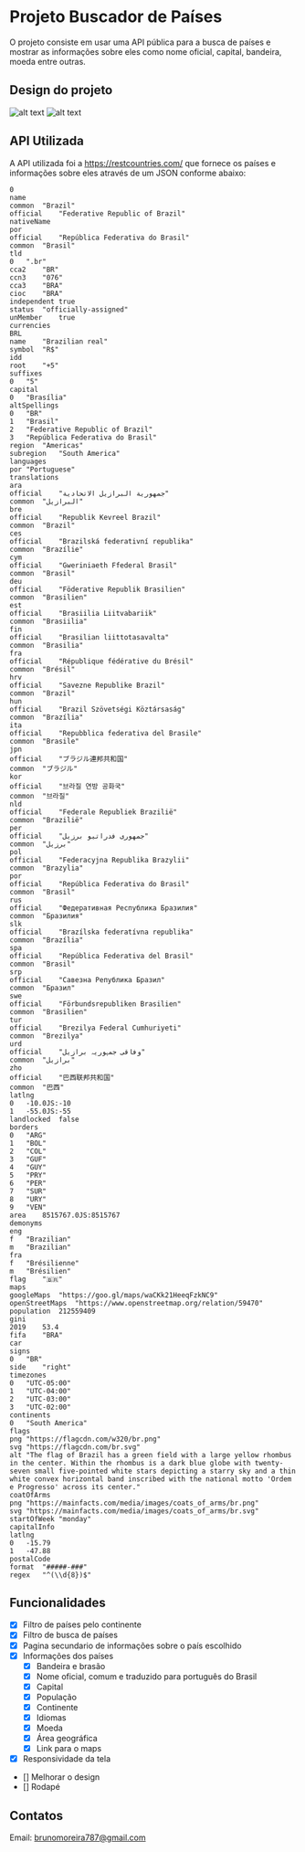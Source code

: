 # Projeto Buscador de Países

O projeto consiste em usar uma API pública para a busca de países e mostrar as informações sobre eles como nome oficial, capital, bandeira, moeda entre outras.

## Design do projeto

![alt text](image.png)
![alt text](image-1.png)

## API Utilizada

A API utilizada foi a https://restcountries.com/ que fornece os países e informações sobre eles através de um JSON conforme abaixo:

``` 
0	
name	
common	"Brazil"
official	"Federative Republic of Brazil"
nativeName	
por	
official	"República Federativa do Brasil"
common	"Brasil"
tld	
0	".br"
cca2	"BR"
ccn3	"076"
cca3	"BRA"
cioc	"BRA"
independent	true
status	"officially-assigned"
unMember	true
currencies	
BRL	
name	"Brazilian real"
symbol	"R$"
idd	
root	"+5"
suffixes	
0	"5"
capital	
0	"Brasília"
altSpellings	
0	"BR"
1	"Brasil"
2	"Federative Republic of Brazil"
3	"República Federativa do Brasil"
region	"Americas"
subregion	"South America"
languages	
por	"Portuguese"
translations	
ara	
official	"جمهورية البرازيل الاتحادية"
common	"البرازيل"
bre	
official	"Republik Kevreel Brazil"
common	"Brazil"
ces	
official	"Brazilská federativní republika"
common	"Brazílie"
cym	
official	"Gweriniaeth Ffederal Brasil"
common	"Brasil"
deu	
official	"Föderative Republik Brasilien"
common	"Brasilien"
est	
official	"Brasiilia Liitvabariik"
common	"Brasiilia"
fin	
official	"Brasilian liittotasavalta"
common	"Brasilia"
fra	
official	"République fédérative du Brésil"
common	"Brésil"
hrv	
official	"Savezne Republike Brazil"
common	"Brazil"
hun	
official	"Brazil Szövetségi Köztársaság"
common	"Brazília"
ita	
official	"Repubblica federativa del Brasile"
common	"Brasile"
jpn	
official	"ブラジル連邦共和国"
common	"ブラジル"
kor	
official	"브라질 연방 공화국"
common	"브라질"
nld	
official	"Federale Republiek Brazilië"
common	"Brazilië"
per	
official	"جمهوری فدراتیو برزیل"
common	"برزیل"
pol	
official	"Federacyjna Republika Brazylii"
common	"Brazylia"
por	
official	"República Federativa do Brasil"
common	"Brasil"
rus	
official	"Федеративная Республика Бразилия"
common	"Бразилия"
slk	
official	"Brazílska federatívna republika"
common	"Brazília"
spa	
official	"República Federativa del Brasil"
common	"Brasil"
srp	
official	"Савезна Република Бразил"
common	"Бразил"
swe	
official	"Förbundsrepubliken Brasilien"
common	"Brasilien"
tur	
official	"Brezilya Federal Cumhuriyeti"
common	"Brezilya"
urd	
official	"وفاقی جمہوریہ برازیل"
common	"برازیل"
zho	
official	"巴西联邦共和国"
common	"巴西"
latlng	
0	-10.0JS:-10
1	-55.0JS:-55
landlocked	false
borders	
0	"ARG"
1	"BOL"
2	"COL"
3	"GUF"
4	"GUY"
5	"PRY"
6	"PER"
7	"SUR"
8	"URY"
9	"VEN"
area	8515767.0JS:8515767
demonyms	
eng	
f	"Brazilian"
m	"Brazilian"
fra	
f	"Brésilienne"
m	"Brésilien"
flag	"🇧🇷"
maps	
googleMaps	"https://goo.gl/maps/waCKk21HeeqFzkNC9"
openStreetMaps	"https://www.openstreetmap.org/relation/59470"
population	212559409
gini	
2019	53.4
fifa	"BRA"
car	
signs	
0	"BR"
side	"right"
timezones	
0	"UTC-05:00"
1	"UTC-04:00"
2	"UTC-03:00"
3	"UTC-02:00"
continents	
0	"South America"
flags	
png	"https://flagcdn.com/w320/br.png"
svg	"https://flagcdn.com/br.svg"
alt	"The flag of Brazil has a green field with a large yellow rhombus in the center. Within the rhombus is a dark blue globe with twenty-seven small five-pointed white stars depicting a starry sky and a thin white convex horizontal band inscribed with the national motto 'Ordem e Progresso' across its center."
coatOfArms	
png	"https://mainfacts.com/media/images/coats_of_arms/br.png"
svg	"https://mainfacts.com/media/images/coats_of_arms/br.svg"
startOfWeek	"monday"
capitalInfo	
latlng	
0	-15.79
1	-47.88
postalCode	
format	"#####-###"
regex	"^(\\d{8})$"
```

## Funcionalidades

- [x] Filtro de países pelo continente
- [x] Filtro de busca de países
- [x] Pagina secundario de informações sobre o país escolhido
- [x] Informações dos países
    - [x] Bandeira e brasão
    - [x] Nome oficial, comum e traduzido para português do Brasil
    - [x] Capital
    - [x] População
    - [x] Continente
    - [x] Idiomas
    - [x] Moeda
    - [x] Área geográfica
    - [x] Link para o maps
- [x] Responsividade da tela
- [] Melhorar o design
- [] Rodapé

## Contatos

Email: brunomoreira787@gmail.com